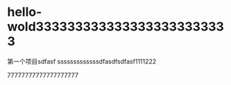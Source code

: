 # hello-wold3333333333333333333333333
第一个项目sdfasf
sssssssssssssdfasdfsdfasf1111222



77777777777777777777

